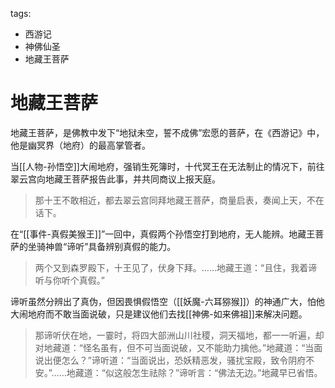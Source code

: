 tags:
  - 西游记
  - 神佛仙圣
  - 地藏王菩萨

# 地藏王菩萨

地藏王菩萨，是佛教中发下“地狱未空，誓不成佛”宏愿的菩萨，在《西游记》中，他是幽冥界（地府）的最高掌管者。

当[[人物-孙悟空]]大闹地府，强销生死簿时，十代冥王在无法制止的情况下，前往翠云宫向地藏王菩萨报告此事，并共同商议上报天庭。

> 那十王不敢相近，都去翠云宫同拜地藏王菩萨，商量启表，奏闻上天，不在话下。

在“[[事件-真假美猴王]]”一回中，真假两个孙悟空打到地府，无人能辨。地藏王菩萨的坐骑神兽“谛听”具备辨别真假的能力。

> 两个又到森罗殿下，十王见了，伏身下拜。……地藏王道：“且住，我着谛听与你听个真假。”

谛听虽然分辨出了真伪，但因畏惧假悟空（[[妖魔-六耳猕猴]]）的神通广大，怕他大闹地府而不敢当面说破，只是建议他们去找[[神佛-如来佛祖]]来解决问题。

> 那谛听伏在地，一霎时，将四大部洲山川社稷，洞天福地，都一一听遍，却对地藏道：“怪名虽有，但不可当面说破，又不能助力擒他。”地藏道：“当面说出便怎么？”谛听道：“当面说出，恐妖精恶发，骚扰宝殿，致令阴府不安。”……地藏道：“似这般怎生祛除？”谛听言：“佛法无边。”地藏早已省悟。
